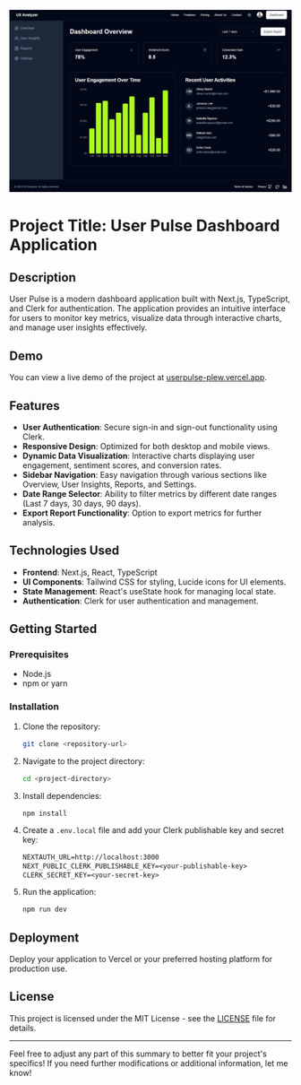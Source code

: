 

![User Pulse](public/images/UserPulse.jpg)

# Project Title: User Pulse Dashboard Application

## Description

User Pulse is a modern dashboard application built with Next.js, TypeScript, and Clerk for authentication. The application provides an intuitive interface for users to monitor key metrics, visualize data through interactive charts, and manage user insights effectively.

## Demo

You can view a live demo of the project at [userpulse-plew.vercel.app](https://userpulse-plew.vercel.app).

## Features

- **User Authentication**: Secure sign-in and sign-out functionality using Clerk.
- **Responsive Design**: Optimized for both desktop and mobile views.
- **Dynamic Data Visualization**: Interactive charts displaying user engagement, sentiment scores, and conversion rates.
- **Sidebar Navigation**: Easy navigation through various sections like Overview, User Insights, Reports, and Settings.
- **Date Range Selector**: Ability to filter metrics by different date ranges (Last 7 days, 30 days, 90 days).
- **Export Report Functionality**: Option to export metrics for further analysis.

## Technologies Used

- **Frontend**: Next.js, React, TypeScript
- **UI Components**: Tailwind CSS for styling, Lucide icons for UI elements.
- **State Management**: React's useState hook for managing local state.
- **Authentication**: Clerk for user authentication and management.

## Getting Started

### Prerequisites

- Node.js
- npm or yarn

### Installation

1. Clone the repository:
   ```bash
   git clone <repository-url>
   ```

2. Navigate to the project directory:
   ```bash
   cd <project-directory>
   ```

3. Install dependencies:
   ```bash
   npm install
   ```

4. Create a `.env.local` file and add your Clerk publishable key and secret key:
   ```plaintext
   NEXTAUTH_URL=http://localhost:3000
   NEXT_PUBLIC_CLERK_PUBLISHABLE_KEY=<your-publishable-key>
   CLERK_SECRET_KEY=<your-secret-key>
   ```

5. Run the application:
   ```bash
   npm run dev
   ```

## Deployment

Deploy your application to Vercel or your preferred hosting platform for production use.

## License

This project is licensed under the MIT License - see the [LICENSE](LICENSE) file for details.

---

Feel free to adjust any part of this summary to better fit your project's specifics! If you need further modifications or additional information, let me know!
